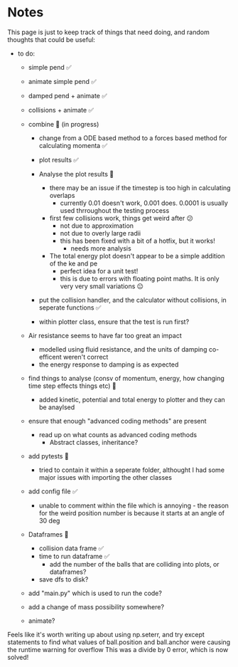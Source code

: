 
# Notes 

This page is just to keep track of things that need doing, and random thoughts that could be useful:
        
    

- to do:
    - simple pend   :white_check_mark:

    - animate simple pend :white_check_mark:

    - damped pend + animate :white_check_mark:

    - collisions + animate :white_check_mark:

    - combine :construction: (in progress)

        - change from a ODE based method to a forces based method for calculating momenta :white_check_mark:
        
        - plot results :white_check_mark:

        - Analyse the plot results :construction:
            - there may be an issue if the timestep is too high in calculating overlaps
                - currently 0.01 doesn't work, 0.001 does. 0.0001 is usually used thrroughout the testing process
            - first few collisions work, things get weird after :confused:
                - not due to approximation
                - not due to overly large radii 
                - this has been fixed with a bit of a hotfix, but it works! 
                    - needs more analysis
            - The total energy plot doesn't appear to be a simple addition of the ke and pe 
                - perfect idea for a unit test! 
                - this is due to errors with floating point maths. It is only very very small variations :neutral_face:
        
        - put the collision handler, and the calculator without collisions, in seperate functions :white_check_mark:

        - within plotter class, ensure that the test is run first? 

    - Air resistance seems to have far too great an impact
        - modelled using fluid resistance, and the units of damping co-efficent weren't correct
        - the energy response to damping is as expected
 
    - find things to analyse (consv of momentum, energy, how changing time step effects things etc) :construction:
        - added kinetic, potential and total energy to plotter and they can be anaylsed
    
    - ensure that enough "advanced coding methods" are present
        - read up on what counts as advanced coding methods 
            - Abstract classes, inheritance?

    - add pytests :construction:
        - tried to contain it within a seperate folder, althought I had some major issues with importing the other classes
    
    - add config file :white_check_mark: 
        - unable to comment within the file which is annoying - the reason for the weird position number is because it starts at an angle of 30 deg
    
    - Dataframes :construction:
        - collision data frame :white_check_mark:
        - time to run dataframe :white_check_mark:
            - add the number of the balls that are colliding into plots, or dataframes?
        - save dfs to disk?
    
    - add "main.py" which is used to run the code? 

    - add a change of mass possibility somewhere?
    
    - animate? 

Feels like it's worth writing up about using np.seterr, and try except statements to find what values of ball.position and ball.anchor were causing the runtime warning for overflow
This was a divide by 0 error, which is now solved! 
